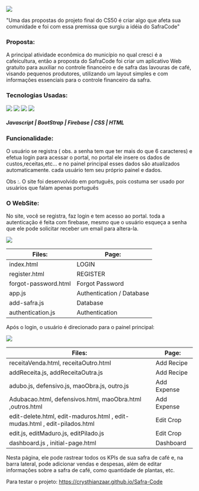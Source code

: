 ![](https://i.imgur.com/jjJ0t5p.png)

"Uma das propostas do projeto final do CS50 é criar algo que afeta sua comunidade e foi com essa premissa que surgiu a idéia do SafraCode"

### Proposta:


A principal atividade econômica do município no qual cresci é a cafeicultura, então a proposta do SafraCode foi criar um aplicativo Web gratuito para auxiliar no controle financeiro e de safra das lavouras de café, visando pequenos produtores, utilizando um layout simples e com informações essenciais para o controle financeiro da safra.

### Tecnologias Usadas:
![](https://icon-icons.com/icons2/2108/PNG/48/javascript_icon_130900.png) ![](https://icon-icons.com/icons2/2248/PNG/48/bootstrap_icon_135870.png)  ![](https://icon-icons.com/icons2/691/PNG/48/google_firebase_icon-icons.com_61474.png)  ![](https://icon-icons.com/icons2/512/PNG/48/html5-01_icon-icons.com_50875.png)  
##### Javascript | BootStrap | Firebase | CSS | HTML


### Funcionalidade:

O usuário se registra ( obs. a senha tem que ter mais do que 6 caracteres) e efetua login para acessar o portal, no portal ele insere os dados de custos,receitas,etc... e no painel principal esses dados são atualizados automaticamente. cada usuário tem seu próprio painel e dados.

Obs :. O site foi desenvolvido em português, pois costuma ser usado por usuários que falam apenas português

### O WebSite:
No site, você se registra, faz login e tem acesso ao portal.
toda a autenticação é feita com firebase, mesmo que o usuário esqueça a senha que ele pode solicitar receber um email para altera-la.

![](https://i.ibb.co/sFYF9cH/site1.png)  



| Files:      | Page: |
| ------------- | ------------------------------ |
| index.html  | LOGIN |
| register.html     |   REGISTER |
| forgot-password.html      |    Forgot Password |
| app.js      | Authentication / Database    |
| add-safra.js    |  Database  |
|authentication.js | Authentication |


Após o login, o usuário é direcionado para o painel principal:

![](https://i.ibb.co/gDxQB7F/site2.png) 

| Files:      | Page: |
| ------------- | ------------------------------ |
| receitaVenda.html, receitaOutro.html  | Add Recipe |
| addReceita.js, addReceitaOutra.js | Add Recipe |
|  adubo.js, defensivo.js, maoObra.js, outro.js      |   Add Expense |
| Adubacao.html, defensivos.html, maoObra.html ,outros.html      |    Add Expense |
| edit-delete.html, edit-maduros.html , edit-mudas.html , edit-pilados.html     | Edit Crop |
| edit.js, editMaduro.js, editPilado.js     |  Edit Crop   |
| dashboard.js , initial-page.html | Dashboard |

Nesta página, ele pode rastrear todos os KPIs de sua safra de café e, na barra lateral, pode adicionar vendas e despesas, além de editar informações sobre a safra de café, como quantidade de plantas, etc.


Para testar o projeto: https://crysthianzaar.github.io/Safra-Code

